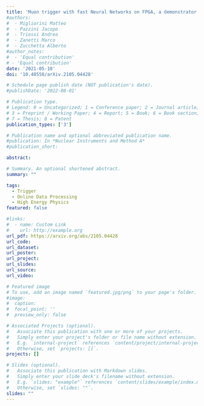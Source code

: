 ```yaml
---
title: 'Muon trigger with fast Neural Networks on FPGA, a demonstrator'
#authors:
#  - Migliorini Matteo
#  - Pazzini Jacopo
#  - Triossi Andrea
#  - Zanetti Marco
#  - Zucchetta Alberto
#author_notes:
#  - 'Equal contribution'
# - 'Equal contribution'
date: '2021-05-10'
doi: '10.48550/arXiv.2105.04428'

# Schedule page publish date (NOT publication's date).
#publishDate: '2022-08-01'

# Publication type.
# Legend: 0 = Uncategorized; 1 = Conference paper; 2 = Journal article;
# 3 = Preprint / Working Paper; 4 = Report; 5 = Book; 6 = Book section;
# 7 = Thesis; 8 = Patent
publication_types: ['3']

# Publication name and optional abbreviated publication name.
#publication: In *Nuclear Instruments and Method A*
#publication_short: 

abstract:

# Summary. An optional shortened abstract.
summary: ""

tags:
  - Trigger
  - Online Data Processing
  - High Energy Physics
featured: false

#links:
#  - name: Custom Link
#    url: http://example.org
url_pdf: https://arxiv.org/abs/2105.04428
url_code:
url_dataset:
url_poster: 
url_project:
url_slides:
url_source:
url_video:

# Featured image
# To use, add an image named `featured.jpg/png` to your page's folder.
#image:
#  caption:
#  focal_point: ''
#  preview_only: false

# Associated Projects (optional).
#   Associate this publication with one or more of your projects.
#   Simply enter your project's folder or file name without extension.
#   E.g. `internal-project` references `content/project/internal-project/index.md`.
#   Otherwise, set `projects: []`.
projects: []

# Slides (optional).
#   Associate this publication with Markdown slides.
#   Simply enter your slide deck's filename without extension.
#   E.g. `slides: "example"` references `content/slides/example/index.md`.
#   Otherwise, set `slides: ""`.
slides: ""
---
```


